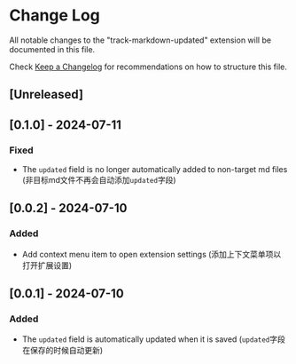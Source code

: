 # Change Log

All notable changes to the "track-markdown-updated" extension will be documented in this file.

Check [Keep a Changelog](http://keepachangelog.com/) for recommendations on how to structure this file.

## [Unreleased]


## [0.1.0] - 2024-07-11

### Fixed

- The ``updated`` field is no longer automatically added to non-target md files (非目标md文件不再会自动添加``updated``字段)

## [0.0.2] - 2024-07-10

### Added

- Add context menu item to open extension settings (添加上下文菜单项以打开扩展设置)

## [0.0.1] - 2024-07-10

### Added

- The ``updated`` field is automatically updated when it is saved (``updated``字段在保存的时候自动更新)